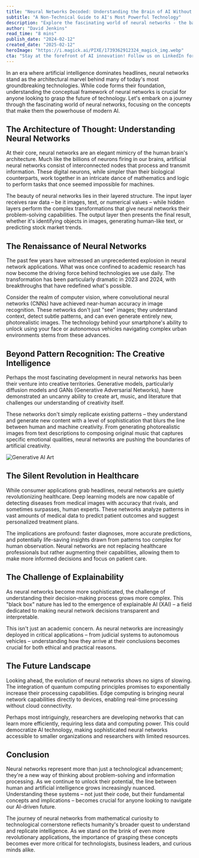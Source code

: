 ```yaml
---
title: "Neural Networks Decoded: Understanding the Brain of AI Without the Code"
subtitle: "A Non-Technical Guide to AI's Most Powerful Technology"
description: "Explore the fascinating world of neural networks - the backbone of modern AI - in this comprehensive guide that breaks down complex concepts without diving into code. Learn how these digital brain-like structures are revolutionizing everything from healthcare to creative arts, and why understanding them is crucial for navigating our AI-driven future."
author: "David Jenkins"
read_time: "8 mins"
publish_date: "2024-02-12"
created_date: "2025-02-12"
heroImage: "https://i.magick.ai/PIXE/1739362912324_magick_img.webp"
cta: "Stay at the forefront of AI innovation! Follow us on LinkedIn for more insightful analyses and updates on the evolving world of neural networks and artificial intelligence."
---
```


In an era where artificial intelligence dominates headlines, neural networks stand as the architectural marvel behind many of today's most groundbreaking technologies. While code forms their foundation, understanding the conceptual framework of neural networks is crucial for anyone looking to grasp the future of technology. Let's embark on a journey through the fascinating world of neural networks, focusing on the concepts that make them the powerhouse of modern AI.

## The Architecture of Thought: Understanding Neural Networks

At their core, neural networks are an elegant mimicry of the human brain's architecture. Much like the billions of neurons firing in our brains, artificial neural networks consist of interconnected nodes that process and transmit information. These digital neurons, while simpler than their biological counterparts, work together in an intricate dance of mathematics and logic to perform tasks that once seemed impossible for machines.

The beauty of neural networks lies in their layered structure. The input layer receives raw data – be it images, text, or numerical values – while hidden layers perform the complex transformations that give neural networks their problem-solving capabilities. The output layer then presents the final result, whether it's identifying objects in images, generating human-like text, or predicting stock market trends.

## The Renaissance of Neural Networks

The past few years have witnessed an unprecedented explosion in neural network applications. What was once confined to academic research has now become the driving force behind technologies we use daily. The transformation has been particularly dramatic in 2023 and 2024, with breakthroughs that have redefined what's possible.

Consider the realm of computer vision, where convolutional neural networks (CNNs) have achieved near-human accuracy in image recognition. These networks don't just "see" images; they understand context, detect subtle patterns, and can even generate entirely new, photorealistic images. The technology behind your smartphone's ability to unlock using your face or autonomous vehicles navigating complex urban environments stems from these advances.

## Beyond Pattern Recognition: The Creative Intelligence

Perhaps the most fascinating development in neural networks has been their venture into creative territories. Generative models, particularly diffusion models and GANs (Generative Adversarial Networks), have demonstrated an uncanny ability to create art, music, and literature that challenges our understanding of creativity itself.

These networks don't simply replicate existing patterns – they understand and generate new content with a level of sophistication that blurs the line between human and machine creativity. From generating photorealistic images from text descriptions to composing original music that captures specific emotional qualities, neural networks are pushing the boundaries of artificial creativity.

![Generative AI Art](https://i.magick.ai/PIXE/1738406181100_magick_img.webp)

## The Silent Revolution in Healthcare

While consumer applications grab headlines, neural networks are quietly revolutionizing healthcare. Deep learning models are now capable of detecting diseases from medical images with accuracy that rivals, and sometimes surpasses, human experts. These networks analyze patterns in vast amounts of medical data to predict patient outcomes and suggest personalized treatment plans.

The implications are profound: faster diagnoses, more accurate predictions, and potentially life-saving insights drawn from patterns too complex for human observation. Neural networks are not replacing healthcare professionals but rather augmenting their capabilities, allowing them to make more informed decisions and focus on patient care.

## The Challenge of Explainability

As neural networks become more sophisticated, the challenge of understanding their decision-making process grows more complex. This "black box" nature has led to the emergence of explainable AI (XAI) – a field dedicated to making neural network decisions transparent and interpretable.

This isn't just an academic concern. As neural networks are increasingly deployed in critical applications – from judicial systems to autonomous vehicles – understanding how they arrive at their conclusions becomes crucial for both ethical and practical reasons.

## The Future Landscape

Looking ahead, the evolution of neural networks shows no signs of slowing. The integration of quantum computing principles promises to exponentially increase their processing capabilities. Edge computing is bringing neural network capabilities directly to devices, enabling real-time processing without cloud connectivity.

Perhaps most intriguingly, researchers are developing networks that can learn more efficiently, requiring less data and computing power. This could democratize AI technology, making sophisticated neural networks accessible to smaller organizations and researchers with limited resources.

## Conclusion

Neural networks represent more than just a technological advancement; they're a new way of thinking about problem-solving and information processing. As we continue to unlock their potential, the line between human and artificial intelligence grows increasingly nuanced. Understanding these systems – not just their code, but their fundamental concepts and implications – becomes crucial for anyone looking to navigate our AI-driven future.

The journey of neural networks from mathematical curiosity to technological cornerstone reflects humanity's broader quest to understand and replicate intelligence. As we stand on the brink of even more revolutionary applications, the importance of grasping these concepts becomes ever more critical for technologists, business leaders, and curious minds alike.